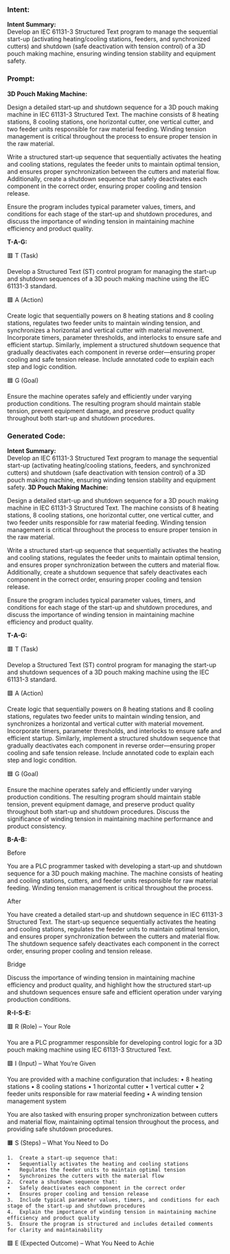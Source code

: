 ### Intent:
**Intent Summary:**  
Develop an IEC 61131-3 Structured Text program to manage the sequential start-up (activating heating/cooling stations, feeders, and synchronized cutters) and shutdown (safe deactivation with tension control) of a 3D pouch making machine, ensuring winding tension stability and equipment safety.

### Prompt:
**3D Pouch Making Machine:**

Design a detailed start-up and shutdown sequence for a 3D pouch making machine in IEC 61131-3 Structured Text. The machine consists of 8 heating stations, 8 cooling stations, one horizontal cutter, one vertical cutter, and two feeder units responsible for raw material feeding. Winding tension management is critical throughout the process to ensure proper tension in the raw material.

Write a structured start-up sequence that sequentially activates the heating and cooling stations, regulates the feeder units to maintain optimal tension, and ensures proper synchronization between the cutters and material flow. Additionally, create a shutdown sequence that safely deactivates each component in the correct order, ensuring proper cooling and tension release.

Ensure the program includes typical parameter values, timers, and conditions for each stage of the start-up and shutdown procedures, and discuss the importance of winding tension in maintaining machine efficiency and product quality.

**T-A-G:**

🟥 T (Task)

Develop a Structured Text (ST) control program for managing the start-up and shutdown sequences of a 3D pouch making machine using the IEC 61131-3 standard.

🟩 A (Action)

Create logic that sequentially powers on 8 heating stations and 8 cooling stations, regulates two feeder units to maintain winding tension, and synchronizes a horizontal and vertical cutter with material movement. Incorporate timers, parameter thresholds, and interlocks to ensure safe and efficient startup. Similarly, implement a structured shutdown sequence that gradually deactivates each component in reverse order—ensuring proper cooling and safe tension release. Include annotated code to explain each step and logic condition.

🟦 G (Goal)

Ensure the machine operates safely and efficiently under varying production conditions. The resulting program should maintain stable tension, prevent equipment damage, and preserve product quality throughout both start-up and shutdown procedures.

### Generated Code:
**Intent Summary:**  
Develop an IEC 61131-3 Structured Text program to manage the sequential start-up (activating heating/cooling stations, feeders, and synchronized cutters) and shutdown (safe deactivation with tension control) of a 3D pouch making machine, ensuring winding tension stability and equipment safety.
**3D Pouch Making Machine:**

Design a detailed start-up and shutdown sequence for a 3D pouch making machine in IEC 61131-3 Structured Text. The machine consists of 8 heating stations, 8 cooling stations, one horizontal cutter, one vertical cutter, and two feeder units responsible for raw material feeding. Winding tension management is critical throughout the process to ensure proper tension in the raw material.

Write a structured start-up sequence that sequentially activates the heating and cooling stations, regulates the feeder units to maintain optimal tension, and ensures proper synchronization between the cutters and material flow. Additionally, create a shutdown sequence that safely deactivates each component in the correct order, ensuring proper cooling and tension release.

Ensure the program includes typical parameter values, timers, and conditions for each stage of the start-up and shutdown procedures, and discuss the importance of winding tension in maintaining machine efficiency and product quality.

**T-A-G:**

🟥 T (Task)

Develop a Structured Text (ST) control program for managing the start-up and shutdown sequences of a 3D pouch making machine using the IEC 61131-3 standard.

🟩 A (Action)

Create logic that sequentially powers on 8 heating stations and 8 cooling stations, regulates two feeder units to maintain winding tension, and synchronizes a horizontal and vertical cutter with material movement. Incorporate timers, parameter thresholds, and interlocks to ensure safe and efficient startup. Similarly, implement a structured shutdown sequence that gradually deactivates each component in reverse order—ensuring proper cooling and safe tension release. Include annotated code to explain each step and logic condition.

🟦 G (Goal)

Ensure the machine operates safely and efficiently under varying production conditions. The resulting program should maintain stable tension, prevent equipment damage, and preserve product quality throughout both start-up and shutdown procedures. Discuss the significance of winding tension in maintaining machine performance and product consistency.

**B-A-B:**

Before

You are a PLC programmer tasked with developing a start-up and shutdown sequence for a 3D pouch making machine. The machine consists of heating and cooling stations, cutters, and feeder units responsible for raw material feeding. Winding tension management is critical throughout the process.

After

You have created a detailed start-up and shutdown sequence in IEC 61131-3 Structured Text. The start-up sequence sequentially activates the heating and cooling stations, regulates the feeder units to maintain optimal tension, and ensures proper synchronization between the cutters and material flow. The shutdown sequence safely deactivates each component in the correct order, ensuring proper cooling and tension release.

Bridge

Discuss the importance of winding tension in maintaining machine efficiency and product quality, and highlight how the structured start-up and shutdown sequences ensure safe and efficient operation under varying production conditions.

**R-I-S-E:**

🟥 R (Role) – Your Role

You are a PLC programmer responsible for developing control logic for a 3D pouch making machine using IEC 61131-3 Structured Text.

🟩 I (Input) – What You’re Given

You are provided with a machine configuration that includes:
	•	8 heating stations
	•	8 cooling stations
	•	1 horizontal cutter
	•	1 vertical cutter
	•	2 feeder units responsible for raw material feeding
	•	A winding tension management system

You are also tasked with ensuring proper synchronization between cutters and material flow, maintaining optimal tension throughout the process, and providing safe shutdown procedures.

🟧 S (Steps) – What You Need to Do

	1.	Create a start-up sequence that:
	•	Sequentially activates the heating and cooling stations
	•	Regulates the feeder units to maintain optimal tension
	•	Synchronizes the cutters with the material flow
	2.	Create a shutdown sequence that:
	•	Safely deactivates each component in the correct order
	•	Ensures proper cooling and tension release
	3.	Include typical parameter values, timers, and conditions for each stage of the start-up and shutdown procedures
	4.	Explain the importance of winding tension in maintaining machine efficiency and product quality
	5.	Ensure the program is structured and includes detailed comments for clarity and maintainability

🟩 E (Expected Outcome) – What You Need to Achie
